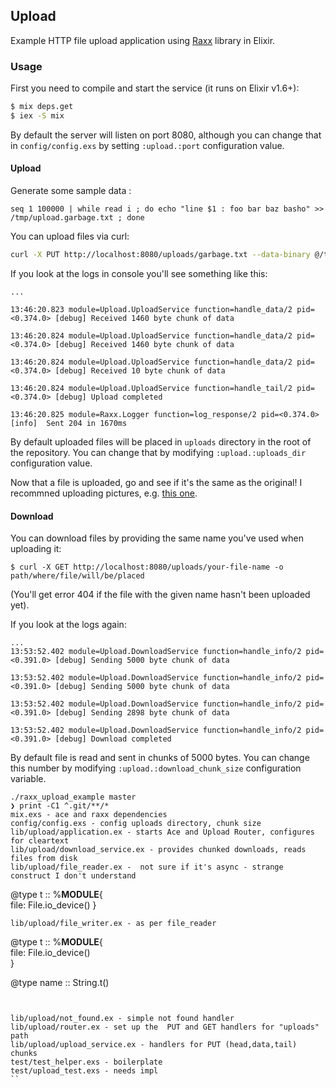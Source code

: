 ## Upload

Example HTTP file upload application using [Raxx](https://github.com/cwrodhailer/raxx) library in Elixir.

### Usage

First you need to compile and start the service (it runs on Elixir v1.6+):

```bash
$ mix deps.get
$ iex -S mix
```

By default the server will listen on port 8080, although you can change that in `config/config.exs`
by setting `:upload.:port` configuration value.

#### Upload

Generate some sample data : 

`seq 1 100000 | while read i ; do echo "line $1 : foo bar baz basho" >> /tmp/upload.garbage.txt ; done`

You can upload files via curl:

```bash
curl -X PUT http://localhost:8080/uploads/garbage.txt --data-binary @/tmp/upload.garbage.txt
```

If you look at the logs in console you'll see something like this:

```
...

13:46:20.823 module=Upload.UploadService function=handle_data/2 pid=<0.374.0> [debug] Received 1460 byte chunk of data

13:46:20.824 module=Upload.UploadService function=handle_data/2 pid=<0.374.0> [debug] Received 1460 byte chunk of data

13:46:20.824 module=Upload.UploadService function=handle_data/2 pid=<0.374.0> [debug] Received 10 byte chunk of data

13:46:20.824 module=Upload.UploadService function=handle_tail/2 pid=<0.374.0> [debug] Upload completed

13:46:20.825 module=Raxx.Logger function=log_response/2 pid=<0.374.0> [info]  Sent 204 in 1670ms
```

By default uploaded files will be placed in `uploads` directory in the root of the repository. You
can change that by modifying `:upload.:uploads_dir` configuration value.

Now that a file is uploaded, go and see if it's the same as the original! I recommned uploading
pictures, e.g. [this one](https://upload.wikimedia.org/wikipedia/commons/d/dd/Big_%26_Small_Pumkins.JPG).

#### Download

You can download files by providing the same name you've used when uploading it:

```curl
$ curl -X GET http://localhost:8080/uploads/your-file-name -o path/where/file/will/be/placed
```

(You'll get error 404 if the file with the given name hasn't been uploaded yet).

If you look at the logs again:

```
...
13:53:52.402 module=Upload.DownloadService function=handle_info/2 pid=<0.391.0> [debug] Sending 5000 byte chunk of data

13:53:52.402 module=Upload.DownloadService function=handle_info/2 pid=<0.391.0> [debug] Sending 5000 byte chunk of data

13:53:52.402 module=Upload.DownloadService function=handle_info/2 pid=<0.391.0> [debug] Sending 2898 byte chunk of data

13:53:52.402 module=Upload.DownloadService function=handle_info/2 pid=<0.391.0> [debug] Download completed
```

By default file is read and sent in chunks of 5000 bytes. You can change this number by modifying
`:upload.:download_chunk_size` configuration variable.


```
./raxx_upload_example master
❯ print -C1 ^.git/**/* 
mix.exs - ace and raxx dependencies 
config/config.exs - config uploads directory, chunk size
lib/upload/application.ex - starts Ace and Upload Router, configures for cleartext
lib/upload/download_service.ex - provides chunked downloads, reads files from disk
lib/upload/file_reader.ex -  not sure if it's async - strange construct I don't understand 
```
                                 
  @type t :: %__MODULE__{        
          file: File.io_device() 
        }                        
                                 
```
lib/upload/file_writer.ex - as per file_reader 
```
  @type t :: %__MODULE__{            
          file: File.io_device()     
        }                            
                                     
  @type name :: String.t()           
                                     
```


lib/upload/not_found.ex - simple not found handler
lib/upload/router.ex - set up the  PUT and GET handlers for "uploads" path
lib/upload/upload_service.ex - handlers for PUT (head,data,tail) chunks 
test/test_helper.exs - boilerplate
test/upload_test.exs - needs impl 
``


